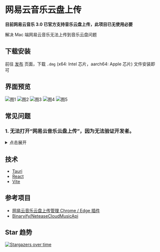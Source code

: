 # 网易云音乐云盘上传

**目前网易云音乐 3.0 已官方支持音乐云盘上传，此项目已无使用必要**

解决 Mac 端网易云音乐无法上传到音乐云盘问题

## 下载安装

前往 [发布](https://github.com/ovnrain/netease-music-cloud-uploader/releases) 页面，下载 `.dmg` (x64: Intel 芯片，aarch64: Apple 芯片) 文件安装即可

## 界面预览

![图1](https://user-images.githubusercontent.com/18333709/232038784-1973b366-12f3-4da6-9fd9-4cb6577aa2ef.jpg)
![图2](https://user-images.githubusercontent.com/18333709/232038809-1a5138d8-cab2-4d8e-8961-e1a9fd1a0385.jpg)
![图3](https://user-images.githubusercontent.com/18333709/232038829-7c29f1be-f4de-4d79-9709-2d0c265c135f.jpg)
![图4](https://user-images.githubusercontent.com/18333709/232038839-5fa1f0b2-f793-4430-b430-1ce79bb1449f.jpg)
![图5](https://user-images.githubusercontent.com/18333709/232038847-79637b3c-191a-4f01-b864-bd7447336ace.jpg)

## 常见问题

### 1. 无法打开“网易云音乐云盘上传”，因为无法验证开发者。

<details>
<summary>点击展开</summary>

![无法打开](https://user-images.githubusercontent.com/18333709/230391564-6d5dcc8d-9ab7-46cd-9266-34085ca798e7.jpg)

#### 解决方案 1

打开 系统偏好设置 - 安全性与隐私 - 通用

![](https://user-images.githubusercontent.com/18333709/230392147-1d73d022-2a07-4abf-8577-9ead8635fb92.jpg)

点击 `仍要打开`

#### 解决方案 2

按住 `Control` 键，在应用程序目录中点击 `网易云音乐云盘上传` 程序，选择打开

![](https://user-images.githubusercontent.com/18333709/230392811-9702fbee-447a-442f-9137-a2b62bf15f00.jpg)

</details>

## 技术

- [Tauri](https://tauri.app)
- [React](https://react.dev)
- [Vite](https://vitejs.dev)

## 参考项目

- [网易云音乐云盘上传管理 Chrome / Edge 插件](https://github.com/ydq/netease-cloud-disk-music-upload)
- [Binaryify/NeteaseCloudMusicApi](https://github.com/Binaryify/NeteaseCloudMusicApi)

## Star 趋势

[![Stargazers over time](https://starchart.cc/ovnrain/netease-music-cloud-uploader.svg?variant=adaptive)](https://starchart.cc/ovnrain/netease-music-cloud-uploader)
